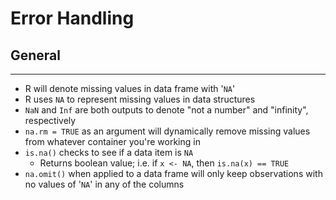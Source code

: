 # Error Handling

## General

---

- R will denote missing values in data frame with '`NA`'
- R uses `NA` to represent missing values in data structures
- `NaN` and `Inf` are both outputs to denote "not a number" and "infinity", respectively
- `na.rm = TRUE` as an argument will dynamically remove missing values from whatever container you're working in
- `is.na()` checks to see if a data item is `NA`
  - Returns boolean value; i.e. if `x <- NA`, then `is.na(x) == TRUE`
- `na.omit()` when applied to a data frame will only keep observations with no values of '`NA`' in any of the columns
